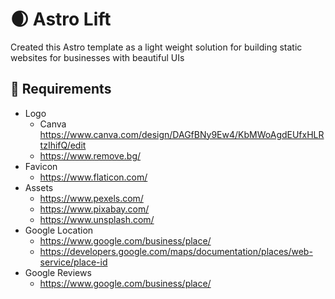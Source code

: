 # 🌒 Astro Lift

Created this Astro template as a light weight solution for building static websites for businesses with beautiful UIs

## 🌟 Requirements

- Logo
  - Canva https://www.canva.com/design/DAGfBNy9Ew4/KbMWoAgdEUfxHLRtzIhifQ/edit
  - https://www.remove.bg/
- Favicon
  - https://www.flaticon.com/
- Assets
  - https://www.pexels.com/
  - https://www.pixabay.com/
  - https://www.unsplash.com/
- Google Location
  - https://www.google.com/business/place/
  - https://developers.google.com/maps/documentation/places/web-service/place-id
- Google Reviews
  - https://www.google.com/business/place/

